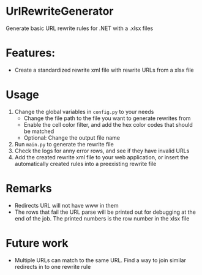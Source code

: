 # UrlRewriteGenerator
Generate basic URL rewrite rules for .NET with a .xlsx files

# Features:
- Create a standardized rewrite xml file with rewrite URLs from a xlsx file

# Usage
1. Change the global variables in ``config.py`` to your needs
   * Change the file path to the file you want to generate rewrites from
   * Enable the cell color filter, and add the hex color codes that should be matched
   * Optional: Change the output file name
2. Run ``main.py`` to generate the rewrite file
3. Check the logs for anny error rows, and see if they have invalid URLs
4. Add the created rewrite xml file to your web application, or insert the automatically created rules into a preexisting rewrite file

# Remarks
- Redirects URL will not have www in them
- The rows that fail the URL parse will be printed out for debugging at the end of the job. The printed numbers is the row number in the xlsx file

# Future work
- Multiple URLs can match to the same URL. Find a way to join similar redirects in to one rewrite rule

